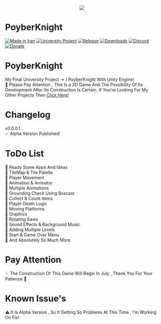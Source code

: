 <h1 align="center">
  <a href="https://git.io/PoyberKnight">
    <img src="https://readme-PoyberKnight.herokuapp.com/?lines=Hey,+Guys!;This+is+Erfan.;Nice+to+meet+you!;Have+a+great+day&center=true&size=30">
  </a>
</h1>



# PoyberKnight
[![Made in Iran](https://img.shields.io/badge/made_in-iran-ffd700.svg?labelColor=0057b7)](https://github.com/AshkanPoyber)
[![University Project](https://img.shields.io/badge/University-Project-e4181c.svg?labelColor=0000ff)](#)
[![Release](https://img.shields.io/github/release/AshkanPoyber/PoyberKnight.svg)](https://github.com/AshkanPoyber/PoyberKnight/releases)
[![Downloads](https://img.shields.io/github/downloads/AshkanPoyber/PoyberKnight/total.svg)](https://github.com/AshkanPoyber/PoyberKnight/releases)
[![Discord](https://img.shields.io/discord/796419830819061800?label=discord)](https://discord.gg/yPWu7F7Gxb)
[![Donate](https://img.shields.io/badge/donate-$$$-8a2be2.svg)](#) 


# PoyberKnight
My Final University Project -> ( PoyberKnight With Unity Engine) 
<br>
🛑 Please Pay Attention , This Is a 2D Game And The Possibility Of Its Development After Its Construction Is Certain. If You're Looking For My Other Projects Then [Click Here!](https://github.com/AshkanPoyber?tab=repositories)

# Changelog
v0.0.0.1 : <br>
✅ Alpha Version Published!
# ToDo List
💢 Ready Some Apps And Ideas
<br>
💢 TileMap & Tile Palette
<br>
💢 Player Movement
<br>
💢 Animation & Animator 
<br>
💢 Multiple Animations 
<br>
💢 Grounding Check Using Boxcast
<br>
💢 Collect & Count Items
<br>
💢 Player Death Logic
<br>
💢 Moving Platforms
<br>
💢 Graphics 
<br>
💢 Rotating Saws 
<br>
💢 Sound Effects & Background Music 
<br>
💢 Adding Multiple Levels 
<br>
💢 Start & Game Over Menu 
<br>
💢 And Absolutely So Much More

# Pay Attention
💥 The Construction Of This Game Will Begin In July , Thank You For Your Patience 🌹

# Known Issue's
⚠ It Is Alpha Version , So It Getting So Problems At This Time , I'm Working On Fix!

